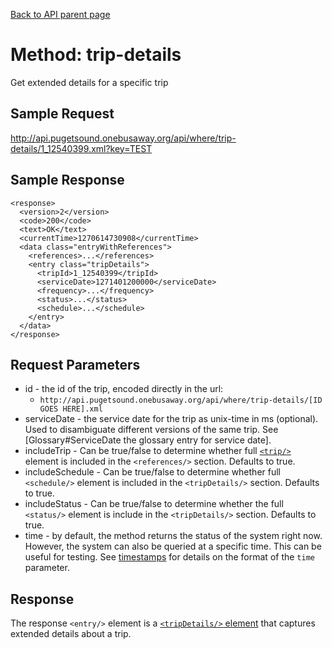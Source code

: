 [Back to API parent page](../index.html)

# Method: trip-details

Get extended details for a specific trip

## Sample Request

http://api.pugetsound.onebusaway.org/api/where/trip-details/1_12540399.xml?key=TEST

## Sample Response

~~~
<response>
  <version>2</version>
  <code>200</code>
  <text>OK</text>
  <currentTime>1270614730908</currentTime>
  <data class="entryWithReferences">
    <references>...</references>
    <entry class="tripDetails">
      <tripId>1_12540399</tripId>
      <serviceDate>1271401200000</serviceDate>
      <frequency>...</frequency> 
      <status>...</status>
      <schedule>...</schedule>
    </entry>
  </data>
</response>
~~~

## Request Parameters

* id - the id of the trip, encoded directly in the url:
    * `http://api.pugetsound.onebusaway.org/api/where/trip-details/[ID GOES HERE].xml`
* serviceDate - the service date for the trip as unix-time in ms (optional).  Used to disambiguate different versions of the same trip.  See [Glossary#ServiceDate the glossary entry for service date].
* includeTrip - Can be true/false to determine whether full [`<trip/>`](../elements/trip.html) element is included in the `<references/>` section.  Defaults to true.
* includeSchedule - Can be true/false to determine whether full `<schedule/>` element is included in the `<tripDetails/>` section.  Defaults to true.
* includeStatus - Can be true/false to determine whether the full `<status/>` element is include in the `<tripDetails/>` section.  Defaults to true.
* time - by default, the method returns the status of the system right now.  However, the system
  can also be queried at a specific time.  This can be useful for testing.  See [timestamps](../index.html#Timestamps)
  for details on the format of the `time` parameter.

## Response

The response `<entry/>` element is a
[`<tripDetails/>` element](../elements/trip-details.html) that captures extended
details about a trip.

